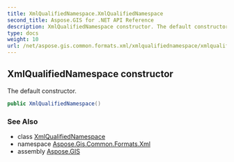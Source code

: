 ```yaml
---
title: XmlQualifiedNamespace.XmlQualifiedNamespace
second_title: Aspose.GIS for .NET API Reference
description: XmlQualifiedNamespace constructor. The default constructor
type: docs
weight: 10
url: /net/aspose.gis.common.formats.xml/xmlqualifiednamespace/xmlqualifiednamespace/
---
```

## XmlQualifiedNamespace constructor

The default constructor.

```csharp
public XmlQualifiedNamespace()
```

### See Also

* class [XmlQualifiedNamespace](../)
* namespace [Aspose.Gis.Common.Formats.Xml](../../xmlqualifiednamespace/)
* assembly [Aspose.GIS](../../../)


